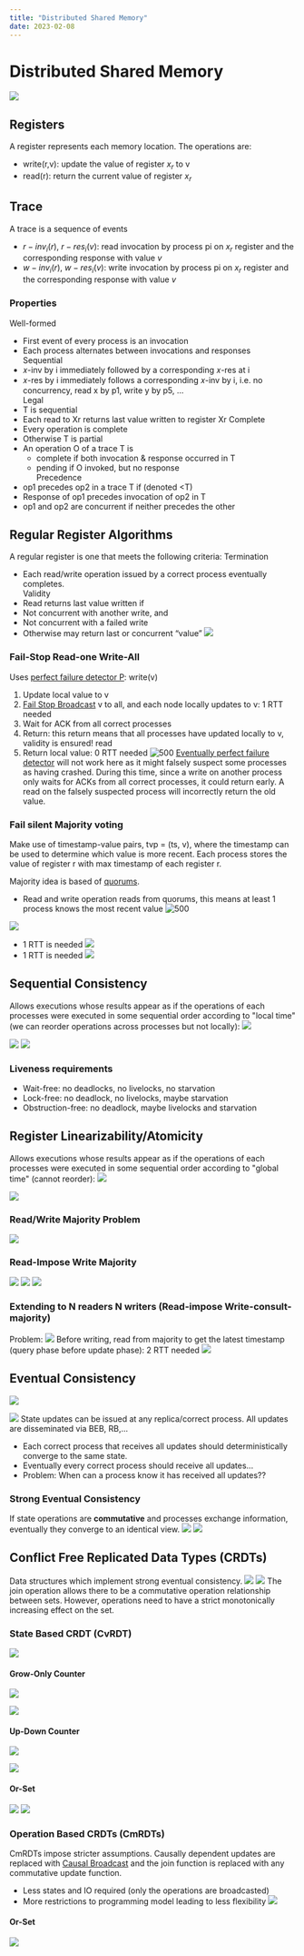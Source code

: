 ```yaml
---
title: "Distributed Shared Memory"
date: 2023-02-08
---
```

# Distributed Shared Memory
![](https://i.imgur.com/ITWox3G.png)
## Registers
A register represents each memory location. The operations are:
- write(r,v): update the value of register $x_r$ to v
- read(r): return the current value of register $x_r$
## Trace
A trace is a sequence of events
- $r-inv_i(r)$, $r-res_i(v)$: read invocation by process pi on $x_r$ register and the corresponding response with value $v$
- $w-inv_i(r)$, $w-res_i(v)$: write invocation by process pi on $x_r$ register and the corresponding response with value $v$
### Properties
Well-formed
- First event of every process is an invocation  
- Each process alternates between invocations and responses  
Sequential  
- 𝑥-inv by i immediately followed by a corresponding 𝑥-res at i  
- 𝑥-res by i immediately follows a corresponding 𝑥-inv by i, i.e. no concurrency, read x by p1, write y by p5, ...  
Legal  
- T is sequential  
- Each read to Xr returns last value written to register Xr
Complete
- Every operation is complete  
- Otherwise T is partial  
- An operation O of a trace T is  
	- complete if both invocation & response occurred in T  
	- pending if O invoked, but no response  
Precedence
- op1 precedes op2 in a trace T if (denoted <T)  
- Response of op1 precedes invocation of op2 in T  
- op1 and op2 are concurrent if neither precedes the other
## Regular Register Algorithms
A regular register is one that meets the following criteria:
Termination  
- Each read/write operation issued by a correct process eventually completes.  
Validity  
- Read returns last value written if  
- Not concurrent with another write, and  
- Not concurrent with a failed write  
- Otherwise may return last or concurrent “value”
![](https://i.imgur.com/9OyS87V.png)
### Fail-Stop Read-one Write-All
Uses [perfect failure detector P](Notes/Failure%20Detectors.md#Perfect%20failure%20detector):
write(v)
1. Update local value to v
2. [Fail Stop Broadcast](Notes/Broadcast%20Abstractions.md#Fail%20Stop) v to all, and each node locally updates to v: 1 RTT needed
3. Wait for ACK from all correct processes
4. Return: this return means that all processes have updated locally to v, validity is ensured!
read
1. Return local value: 0 RTT needed
![500](https://i.imgur.com/ms7UOou.png)
[Eventually perfect failure detector](Notes/Failure%20Detectors.md#Eventually%20perfect%20failure%20detector) will not work here as it might falsely suspect some processes as having crashed. During this time, since a write on another process only waits for ACKs from all correct processes, it could return early. A read on the falsely suspected process will incorrectly return the old value.
### Fail silent Majority voting
Make use of timestamp-value pairs, tvp = (ts, v), where the timestamp can be used to determine which value is more recent. Each process stores the value of register r with max timestamp of each register r.

Majority idea is based of [quorums](Notes/Distributed%20Abstractions.md#Quorums).
- Read and write operation reads from quorums, this means at least 1 process knows the most recent value ![500](https://i.imgur.com/LrUlCMD.png)

![](https://i.imgur.com/xhFW67T.png)
- 1 RTT is needed
![](https://i.imgur.com/jdpFdgF.png)
- 1 RTT is needed
![](https://i.imgur.com/7chktQ2.png)
## Sequential Consistency
Allows executions whose results appear as if the operations of each processes were executed in some sequential order according to "local time" (we can reorder operations across processes but not locally):
![](https://i.imgur.com/ZcrgHbn.png)

![](https://i.imgur.com/UiMocib.png)
![](https://i.imgur.com/EJCOw3g.png)
### Liveness requirements
- Wait-free: no deadlocks, no livelocks, no starvation
- Lock-free: no deadlock, no livelocks, maybe starvation
- Obstruction-free: no deadlock, maybe livelocks and starvation
## Register Linearizability/Atomicity
Allows executions whose results appear as if the operations of each processes were executed in some sequential order according to "global time" (cannot reorder):
![](https://i.imgur.com/Q6ny756.png)

![](https://i.imgur.com/WNFn3kS.png)
### Read/Write Majority Problem
![](https://i.imgur.com/XaReYst.png)
### Read-Impose Write Majority
![](https://i.imgur.com/loWTmww.png)
![](https://i.imgur.com/YQDpASj.png)
![](https://i.imgur.com/tfvYJS7.png)
### Extending to N readers N writers (Read-impose Write-consult-majority)
Problem: 
![](https://i.imgur.com/cjeoDqd.png)
Before writing, read from majority to get the latest timestamp (query phase before update phase): 2 RTT needed
![](https://i.imgur.com/PySj7Kq.png)
## Eventual Consistency
![](https://i.imgur.com/d7aRmkC.png)

![](https://i.imgur.com/9Tdj6IH.png)
State updates can be issued at any replica/correct process. All updates are disseminated via BEB, RB,...  
- Each correct process that receives all updates should deterministically converge to the same state.  
- Eventually every correct process should receive all updates...  
- Problem: When can a process know it has received all updates??
### Strong Eventual Consistency
If state operations are **commutative** and processes exchange information, eventually they converge to an identical view.
![](https://i.imgur.com/2d68BHj.png)
![](https://i.imgur.com/vyWBePp.png)
## Conflict Free Replicated Data Types (CRDTs)
Data structures which implement strong eventual consistency.
![](https://i.imgur.com/rdcu52T.png)
![](https://i.imgur.com/jZ8OQqc.png)
The join operation allows there to be a commutative operation relationship between sets. However, operations need to have a strict monotonically increasing effect on the set.
### State Based CRDT (CvRDT)
![](https://i.imgur.com/3zI2hzY.png)
#### Grow-Only Counter
![](https://i.imgur.com/5u0Ry92.png)

![](https://i.imgur.com/B8tFa70.png)
#### Up-Down Counter
![](https://i.imgur.com/phCGsID.png)

![](https://i.imgur.com/KydUmYt.png)
#### Or-Set
![](https://i.imgur.com/idz0zR2.png)
![](https://i.imgur.com/6UZUPuV.png)
### Operation Based CRDTs (CmRDTs)
CmRDTs impose stricter assumptions. Causally dependent updates are replaced with [Causal Broadcast](Notes/Broadcast%20Abstractions.md#Causal%20Broadcast) and the join function is replaced with any commutative update function.
- Less states and IO required (only the operations are broadcasted)
- More restrictions to programming model leading to less flexibility
![](https://i.imgur.com/A8bZIfc.png)
#### Or-Set
![](https://i.imgur.com/Egu3eSa.png)
